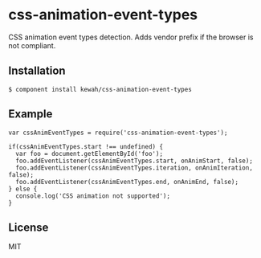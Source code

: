 
# css-animation-event-types

CSS animation event types detection. Adds vendor prefix if the browser is not compliant.  

## Installation

    $ component install kewah/css-animation-event-types

## Example

```
var cssAnimEventTypes = require('css-animation-event-types');
 
if(cssAnimEventTypes.start !== undefined) {
  var foo = document.getElementById('foo');
  foo.addEventListener(cssAnimEventTypes.start, onAnimStart, false);
  foo.addEventListener(cssAnimEventTypes.iteration, onAnimIteration, false);
  foo.addEventListener(cssAnimEventTypes.end, onAnimEnd, false);
} else {
  console.log('CSS animation not supported');
}
```

   

## License

  MIT
